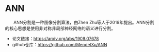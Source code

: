 # ANN
&emsp;&emsp;ANN分割是一种图像分割算法，由Zhen Zhu等人于2019年提出。ANN分割的核心思想是使用非对称非局部神经网络的语义进行分割。

- 论文链接：https://arxiv.org/abs/1908.07678
- github仓库：https://github.com/MendelXu/ANN